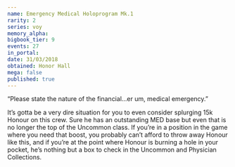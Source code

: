 ```yaml
---
name: Emergency Medical Holoprogram Mk.1
rarity: 2
series: voy
memory_alpha:
bigbook_tier: 9
events: 27
in_portal:
date: 31/03/2018
obtained: Honor Hall
mega: false
published: true
---
```


“Please state the nature of the financial...er um, medical emergency.” 

It’s gotta be a very dire situation for you to even consider splurging 15k Honour on this crew. Sure he has an outstanding MED base but even that is no longer the top of the Uncommon class. If you’re in a position in the game where you need that boost, you probably can’t afford to throw away Honour like this, and if you’re at the point where Honour is burning a hole in your pocket, he’s nothing but a box to check in the Uncommon and Physician Collections.
